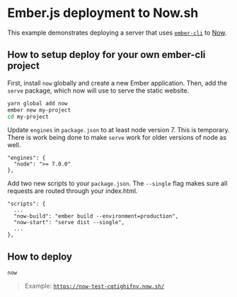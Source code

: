 # Ember.js deployment to Now.sh

This example demonstrates deploying a server that uses [`ember-cli`](https://github.com/ember-cli/ember-cli/) to [Now](https://now.sh/).

## How to setup deploy for your own ember-cli project

First, install `now` globally and create a new Ember application. 
Then, add the `serve` package, which now will use to serve the static website.

```bash
yarn global add now
ember new my-project
cd my-project
```

Update `engines` in `package.json` to at least node version 7. 
This is temporary. There is work being done to make `serve` work for older versions of node as well.

```
"engines": {
  "node": ">= 7.0.0"
},
```

Add two new scripts to your `package.json`. 
The `--single` flag makes sure all requests are routed through your index.html.

```
"scripts": {
  ...
  "now-build": "ember build --environment=production",
  "now-start": "serve dist --single",
  ...
},
```

## How to deploy

```
now
```

> Example: [`https://now-test-cqtighifnv.now.sh/`](https://now-test-cqtighifnv.now.sh/)
